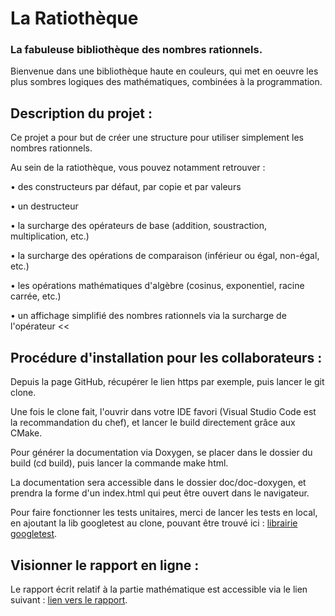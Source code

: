# La Ratiothèque
### La fabuleuse bibliothèque des nombres rationnels.

Bienvenue dans une bibliothèque haute en couleurs, qui met en oeuvre les plus sombres logiques des mathématiques, combinées à la programmation.

## Description du projet : 

Ce projet a pour but de créer une structure pour utiliser simplement les nombres rationnels. 

Au sein de la ratiothèque, vous pouvez notamment retrouver :

• des constructeurs par défaut, par copie et par valeurs

• un destructeur

• la surcharge des opérateurs de base (addition, soustraction, multiplication, etc.)

• la surcharge des opérations de comparaison (inférieur ou égal, non-égal, etc.)

• les opérations mathématiques d'algèbre (cosinus, exponentiel, racine carrée, etc.)

• un affichage simplifié des nombres rationnels via la surcharge de l'opérateur <<

## Procédure d'installation pour les collaborateurs :

Depuis la page GitHub, récupérer le lien https par exemple, puis lancer le git clone.

Une fois le clone fait, l'ouvrir dans votre IDE favori (Visual Studio Code est la recommandation du chef), et lancer le build directement grâce aux CMake. 

Pour générer la documentation via Doxygen, se placer dans le dossier du build (cd build), puis lancer la commande make html. 

La documentation sera accessible dans le dossier doc/doc-doxygen, et prendra la forme d'un index.html qui peut être ouvert dans le navigateur.

Pour faire fonctionner les tests unitaires, merci de lancer les tests en local, en ajoutant la lib googletest au clone, pouvant être trouvé ici : [librairie googletest](https://github.com/google/googletest).

## Visionner le rapport en ligne : 

Le rapport écrit relatif à la partie mathématique est accessible via le lien suivant : [lien vers le rapport](https://drive.google.com/file/d/1IQ4zpwf9ZZykNjy3meB1mqTtrApGl_zk/view?usp=sharing).